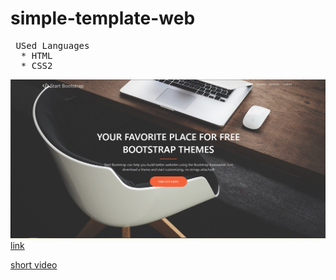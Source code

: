 # simple-template-web

<pre>
 USed Languages
  * HTML
  * CSS2
</pre>
![](1aaaa.PNG)
[link](https://bright-torrone-0dd848.netlify.app)

[short video](https://drive.google.com/file/d/1390pOQEX8shiBN8kc-X7ljSiHF7uXKeG/view?usp=sharing)


